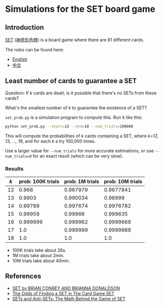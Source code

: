 # Simulations for the SET board game

## Introduction

[SET](https://en.wikipedia.org/wiki/Set_(card_game)) ([神奇形色牌](https://zh.wikipedia.org/wiki/%E7%A5%9E%E5%A5%87%E5%BD%A2%E8%89%B2%E7%89%8C)) is a board game where there are 81 different cards.

The rules can be found here:

* [English](https://puzzles.setgame.com/set/rules_set.htm)
* [中文](https://www.setgame.com/sites/default/files/instructions/SET%20INSTRUCTIONS%20-%20CHINESE.pdf)

## Least number of cards to guarantee a SET

Question: If *k* cards are dealt, is it possible that there's no SETs from these cards?

What's the smallest number of *k* to guarantee the existence of a SET?

`set_prob.py` is a simulation program to compute this. Run it like this:

```bash
python set_prob.py --start=12 --end=18 --num_trials=100000
```

This will compute the probabilities of *k* cards containing a SET, where
*k=12, 13, ..., 18*, and for each *k* a try 100,000 times.

Use a larger value for `--num_trials` for more accurate estimations, or use
`--num_trials=0` for an exact result (which can be very slow).

### Results

| *k*   | prob: 100K trials | prob: 1M trials | prob: 10M trials |
|-------|-------------------|-----------------|------------------|
| 12    | 0.968             | 0.967979        | 0.9677841        |
| 13    | 0.9903            | 0.990034        | 0.98999          |
| 14    | 0.99789           | 0.997674        | 0.9976782        |
| 15    | 0.99959           | 0.99966         | 0.999635         |
| 16    | 0.999999          | 0.999962        | 0.9999669        |
| 17    | 1.0               | 0.999999        | 0.9999989        |
| 18    | 1.0               | 1.0             | 1.0              |

* 100K trials take about  26s.
* 1M trials take about 2min.
* 10M trials take about 40min.

## References

* [SET by BRIAN CONREY AND BRIANNA DONALDSON](https://www.mathteacherscircle.org/assets/session-materials/BConreyBDonaldsonSET.pdf)
* [The Odds of Finding a SET in The Card Game SET](http://norvig.com/SET.html)
* [SETs and Anti-SETs: The Math Behind the Game of SET](http://www-personal.umich.edu/~charchan/SET.pdf)